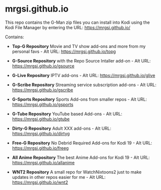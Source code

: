 # mrgsi.github.io
 
This repo contains the G-Man zip files you can install into Kodi using the Kodi File Manager by entering the URL: https://mrgsi.github.io/

Contains:

- **Top-G Repository** Movie and TV show add-ons and more from my personal favs - 
Alt URL: https://mrgsi.github.io/topg

- **G-Source Repository** with the Repo Source Intaller add-on - 
Alt URL: https://mrgsi.github.io/gsource

- **G-Live Repository** IPTV add-ons - 
Alt URL: https://mrgsi.github.io/glive

- **G-Scribe Repository** Streaming service subscription add-ons - 
Alt URL: https://mrgsi.github.io/gscribe

- **G-Sports Repository** Sports Add-ons from smaller repos - 
Alt URL: https://mrgsi.github.io/gsports

- **G-Tube Repository** YouTube based Add-ons - 
Alt URL: https://mrgsi.github.io/gtube

- **Dirty-G Repository** Adult XXX add-ons - 
Alt URL: https://mrgsi.github.io/dirtyg

- **Free-G Repository** No Debrid Required Add-ons for Kodi 19 -
Alt URL: https://mrgsi.github.io/freeg

- **All Anime Repository** The best Anime Add-ons for Kodi 19 -
Alt URL: https://mrgsi.github.io/allanime

- **WNT2 Repository** A small repo for WatchNixtoons2 just to make updates in other repos easier for me -
Alt URL: https://mrgsi.github.io/wnt2